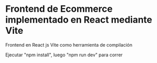 # Frontend de Ecommerce implementado en React mediante Vite

Frontend en React js
Vite como herramienta de compilación

Ejecutar "npm install", luego "npm run dev" para correr
